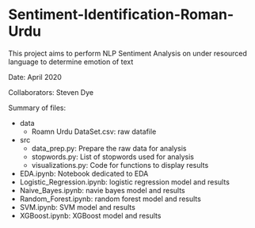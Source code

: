 # Sentiment-Identification-Roman-Urdu
This project aims to perform NLP Sentiment Analysis on under resourced language to determine emotion of text 

Date: April 2020

Collaborators: Steven Dye

Summary of files:
 - data
     - Roamn Urdu DataSet.csv: raw datafile
 - src
   - data_prep.py: Prepare the raw data for analysis
   - stopwords.py: List of stopwords used for analysis
   - visualizations.py: Code for functions to display results
 - EDA.ipynb: Notebook dedicated to EDA
 - Logistic_Regression.ipynb: logistic regression model and results
 - Naive_Bayes.ipynb: navie bayes model and results
 - Random_Forest.ipynb: random forest model and results
 - SVM.ipynb: SVM model and results
 - XGBoost.ipynb: XGBoost model and results
